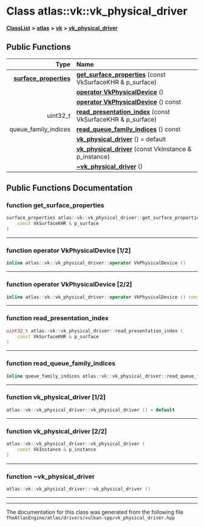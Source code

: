 

# Class atlas::vk::vk\_physical\_driver



[**ClassList**](annotated.md) **>** [**atlas**](namespaceatlas.md) **>** [**vk**](namespaceatlas_1_1vk.md) **>** [**vk\_physical\_driver**](classatlas_1_1vk_1_1vk__physical__driver.md)










































## Public Functions

| Type | Name |
| ---: | :--- |
|  [**surface\_properties**](structatlas_1_1vk_1_1surface__properties.md) | [**get\_surface\_properties**](#function-get_surface_properties) (const VkSurfaceKHR & p\_surface) <br> |
|   | [**operator VkPhysicalDevice**](#function-operator-vkphysicaldevice-12) () <br> |
|   | [**operator VkPhysicalDevice**](#function-operator-vkphysicaldevice-22) () const<br> |
|  uint32\_t | [**read\_presentation\_index**](#function-read_presentation_index) (const VkSurfaceKHR & p\_surface) <br> |
|  queue\_family\_indices | [**read\_queue\_family\_indices**](#function-read_queue_family_indices) () const<br> |
|   | [**vk\_physical\_driver**](#function-vk_physical_driver-12) () = default<br> |
|   | [**vk\_physical\_driver**](#function-vk_physical_driver-22) (const VkInstance & p\_instance) <br> |
|   | [**~vk\_physical\_driver**](#function-vk_physical_driver) () <br> |




























## Public Functions Documentation




### function get\_surface\_properties 

```C++
surface_properties atlas::vk::vk_physical_driver::get_surface_properties (
    const VkSurfaceKHR & p_surface
) 
```




<hr>



### function operator VkPhysicalDevice [1/2]

```C++
inline atlas::vk::vk_physical_driver::operator VkPhysicalDevice () 
```




<hr>



### function operator VkPhysicalDevice [2/2]

```C++
inline atlas::vk::vk_physical_driver::operator VkPhysicalDevice () const
```




<hr>



### function read\_presentation\_index 

```C++
uint32_t atlas::vk::vk_physical_driver::read_presentation_index (
    const VkSurfaceKHR & p_surface
) 
```




<hr>



### function read\_queue\_family\_indices 

```C++
inline queue_family_indices atlas::vk::vk_physical_driver::read_queue_family_indices () const
```




<hr>



### function vk\_physical\_driver [1/2]

```C++
atlas::vk::vk_physical_driver::vk_physical_driver () = default
```




<hr>



### function vk\_physical\_driver [2/2]

```C++
atlas::vk::vk_physical_driver::vk_physical_driver (
    const VkInstance & p_instance
) 
```




<hr>



### function ~vk\_physical\_driver 

```C++
atlas::vk::vk_physical_driver::~vk_physical_driver () 
```




<hr>

------------------------------
The documentation for this class was generated from the following file `TheAtlasEngine/atlas/drivers/vulkan-cpp/vk_physical_driver.hpp`

